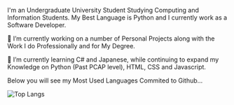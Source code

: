 I'm an Undergraduate University Student Studying Computing and Information Students. My Best Language is Python and I currently work as a Software Developer.

🔭 I’m currently working on a number of Personal Projects along with the Work I do Professionally and for My Degree.

🌱 I’m currently learning C# and Japanese, while continuing to expand my Knowledge on Python (Past PCAP level), HTML, CSS and Javascript.

Below you will see my Most Used Languages Commited to Github...

![Top Langs](https://github-readme-stats.vercel.app/api/top-langs/?username=JosephSBrown&theme=tokyonight)

<!--
**JosephSBrown/JosephSBrown** is a ✨ _special_ ✨ repository because its `README.md` (this file) appears on your GitHub profile.

Here are some ideas to get you started:

- 🔭 I’m currently working on ...
- 🌱 I’m currently learning ...
- 👯 I’m looking to collaborate on ...
- 🤔 I’m looking for help with ...
- 💬 Ask me about ...
- 📫 How to reach me: ...
- 😄 Pronouns: ...
- ⚡ Fun fact: ...
-->

